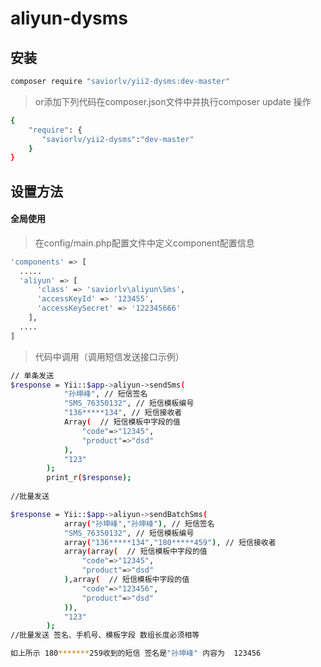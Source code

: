 # aliyun-dysms

## 安装

```bash
composer require "saviorlv/yii2-dysms:dev-master"
```

> or添加下列代码在composer.json文件中并执行composer update 操作

```bash
{
    "require": {
       "saviorlv/yii2-dysms":"dev-master"
    }
}
```

## 设置方法

#### 全局使用
> 在config/main.php配置文件中定义component配置信息
```bash
'components' => [
  .....
  'aliyun' => [
      'class' => 'saviorlv\aliyun\Sms',
      'accessKeyId' => '123455',
      'accessKeySecret' => '122345666'
    ],
  ....
]

```
> 代码中调用（调用短信发送接口示例）

```bash
// 单条发送
$response = Yii::$app->aliyun->sendSms(
            "孙坤峰", // 短信签名
            "SMS_76350132", // 短信模板编号
            "136*****134", // 短信接收者
            Array(  // 短信模板中字段的值
                "code"=>"12345",
                "product"=>"dsd"
            ),
            "123"
        );
        print_r($response);
        
//批量发送

$response = Yii::$app->aliyun->sendBatchSms(
            array("孙坤峰","孙坤峰"), // 短信签名
            "SMS_76350132", // 短信模板编号
            array("136*****134","180*****459"), // 短信接收者
            array(array(  // 短信模板中字段的值
                "code"=>"12345",
                "product"=>"dsd"
            ),array(  // 短信模板中字段的值
                "code"=>"123456",
                "product"=>"dsd"
            )),
            "123"
        );
//批量发送 签名、手机号、模板字段 数组长度必须相等

如上所示 180*******259收到的短信 签名是"孙坤峰" 内容为  123456
```
